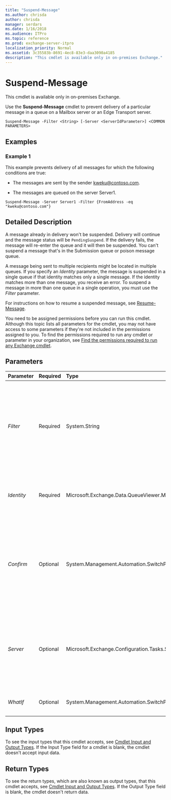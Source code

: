 ```yaml
---
title: "Suspend-Message"
ms.author: chrisda
author: chrisda
manager: serdars
ms.date: 1/16/2018
ms.audience: ITPro
ms.topic: reference
ms.prod: exchange-server-itpro
localization_priority: Normal
ms.assetid: 3c35583b-8691-4ec8-83e3-daa3090a4185
description: "This cmdlet is available only in on-premises Exchange."
---
```


# Suspend-Message

This cmdlet is available only in on-premises Exchange.
  
Use the **Suspend-Message** cmdlet to prevent delivery of a particular message in a queue on a Mailbox server or an Edge Transport server.
  
```
Suspend-Message -Filter <String> [-Server <ServerIdParameter>] <COMMON PARAMETERS>
```

## Examples
<a name="Examples"> </a>

### Example 1

This example prevents delivery of all messages for which the following conditions are true:
  
- The messages are sent by the sender kweku@contoso.com.
    
- The messages are queued on the server Server1.
    
```
Suspend-Message -Server Server1 -Filter {FromAddress -eq "kweku@contoso.com"}
```

## Detailed Description
<a name="DetailedDescription"> </a>

A message already in delivery won't be suspended. Delivery will continue and the message status will be  `PendingSuspend`. If the delivery fails, the message will re-enter the queue and it will then be suspended. You can't suspend a message that's in the Submission queue or poison message queue.
  
A message being sent to multiple recipients might be located in multiple queues. If you specify an _Identity_ parameter, the message is suspended in a single queue if that identity matches only a single message. If the identity matches more than one message, you receive an error. To suspend a message in more than one queue in a single operation, you must use the _Filter_ parameter.
  
For instructions on how to resume a suspended message, see [Resume-Message](resume-message.md).
  
You need to be assigned permissions before you can run this cmdlet. Although this topic lists all parameters for the cmdlet, you may not have access to some parameters if they're not included in the permissions assigned to you. To find the permissions required to run any cmdlet or parameter in your organization, see [Find the permissions required to run any Exchange cmdlet](https://technet.microsoft.com/library/mt432940.aspx).
  
## Parameters
<a name="DetailedDescription"> </a>

|**Parameter**|**Required**|**Type**|**Description**|
|:-----|:-----|:-----|:-----|
| _Filter_ <br/> |Required  <br/> |System.String  <br/> |The _Filter_ parameter specifies one or more messages by using OPath filter syntax. The OPath filter includes a message property name followed by a comparison operator and value, for example, `{FromAddress -like "*@contoso.com"}`. For details about filterable message properties and comparison operators, see [Properties of messages in queues](https://technet.microsoft.com/library/bb123714.aspx) and[https://technet.microsoft.com/library/aa998047.aspx](Find queues and messages in queues in the Exchange Management Shell).  <br/> You can specify multiple criteria by using the **and** comparison operator. Property values that aren't expressed as an integer must be enclosed in quotation marks ("). <br/> |
| _Identity_ <br/> |Required  <br/> |Microsoft.Exchange.Data.QueueViewer.MessageIdentity  <br/> |The _Identity_ parameter specifies the message. Valid input for this parameter uses the syntax _Server_\ _Queue_\ _MessageInteger_ or _Queue_\ _MessageInteger_ or _MessageInteger_, for example,  `Mailbox01\contoso.com\5` or `10`. For details about message identity, see the "Message identity" section in [Find queues and messages in queues in the Exchange Management Shell](https://technet.microsoft.com/library/aa998047.aspx).  <br/> |
| _Confirm_ <br/> |Optional  <br/> |System.Management.Automation.SwitchParameter  <br/> | The _Confirm_ switch specifies whether to show or hide the confirmation prompt. How this switch affects the cmdlet depends on if the cmdlet requires confirmation before proceeding. <br/>  Destructive cmdlets (for example, **Remove-\*** cmdlets) have a built-in pause that forces you to acknowledge the command before proceeding. For these cmdlets, you can skip the confirmation prompt by using this exact syntax: `-Confirm:$false`.  <br/>  Most other cmdlets (for example, **New-\*** and **Set-\*** cmdlets) don't have a built-in pause. For these cmdlets, specifying the _Confirm_ switch without a value introduces a pause that forces you acknowledge the command before proceeding. <br/> |
| _Server_ <br/> |Optional  <br/> |Microsoft.Exchange.Configuration.Tasks.ServerIdParameter  <br/> | The _Server_ parameter specifies the Exchange server where you want to run this command. You can use any value that uniquely identifies the server. For example: <br/>  Name <br/>  FQDN <br/>  Distinguished name (DN) <br/>  Exchange Legacy DN <br/>  If you don't use this parameter, the command is run on the local server. <br/>  You can use the _Server_ parameter and the _Filter_ parameter in the same command. You can't use the _Server_ parameter and the _Identity_ parameter in the same command. <br/> |
| _WhatIf_ <br/> |Optional  <br/> |System.Management.Automation.SwitchParameter  <br/> |The _WhatIf_ switch simulates the actions of the command. You can use this switch to view the changes that would occur without actually applying those changes. You don't need to specify a value with this switch. <br/> |
   
## Input Types
<a name="InputTypes"> </a>

To see the input types that this cmdlet accepts, see [Cmdlet Input and Output Types](http://go.microsoft.com/fwlink/p/?linkId=616387). If the Input Type field for a cmdlet is blank, the cmdlet doesn't accept input data.
  
## Return Types
<a name="ReturnTypes"> </a>

To see the return types, which are also known as output types, that this cmdlet accepts, see [Cmdlet Input and Output Types](http://go.microsoft.com/fwlink/p/?linkId=616387). If the Output Type field is blank, the cmdlet doesn't return data.
  

